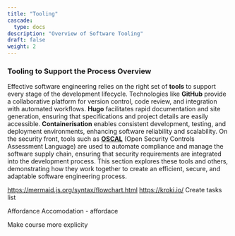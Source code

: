 ```yaml
---
title: "Tooling"
cascade:
  type: docs
description: "Overview of Software Tooling"
draft: false
weight: 2
---
```

### **Tooling to Support the Process Overview**

Effective software engineering relies on the right set of **tools** to support every stage of the development lifecycle. Technologies like **GitHub** provide a collaborative platform for version control, code review, and integration with automated workflows. **Hugo** facilitates rapid documentation and site generation, ensuring that specifications and project details are easily accessible. **Containerisation** enables consistent development, testing, and deployment environments, enhancing software reliability and scalability. On the security front, tools such as [**OSCAL**](https://pages.nist.gov/OSCAL/) (Open Security Controls Assessment Language) are used to automate compliance and manage the software supply chain, ensuring that security requirements are integrated into the development process. This section explores these tools and others, demonstrating how they work together to create an efficient, secure, and adaptable software engineering process.


https://mermaid.js.org/syntax/flowchart.html
https://kroki.io/
Create tasks list

Affordance
Accomodation - affordace

Make course more explicity
